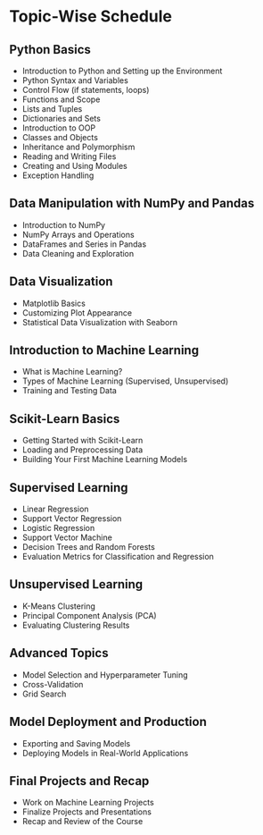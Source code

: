 # Topic-Wise Schedule

## Python Basics
- Introduction to Python and Setting up the Environment
- Python Syntax and Variables
- Control Flow (if statements, loops)
- Functions and Scope
- Lists and Tuples
- Dictionaries and Sets
- Introduction to OOP
- Classes and Objects
- Inheritance and Polymorphism
- Reading and Writing Files
- Creating and Using Modules
- Exception Handling

## Data Manipulation with NumPy and Pandas
- Introduction to NumPy
- NumPy Arrays and Operations
- DataFrames and Series in Pandas
- Data Cleaning and Exploration

## Data Visualization
- Matplotlib Basics
- Customizing Plot Appearance
- Statistical Data Visualization with Seaborn

## Introduction to Machine Learning
- What is Machine Learning?
- Types of Machine Learning (Supervised, Unsupervised)
- Training and Testing Data

## Scikit-Learn Basics
- Getting Started with Scikit-Learn
- Loading and Preprocessing Data
- Building Your First Machine Learning Models

## Supervised Learning
- Linear Regression
- Support Vector Regression
- Logistic Regression
- Support Vector Machine
- Decision Trees and Random Forests
- Evaluation Metrics for Classification and Regression

## Unsupervised Learning
- K-Means Clustering
- Principal Component Analysis (PCA)
- Evaluating Clustering Results

## Advanced Topics
- Model Selection and Hyperparameter Tuning
- Cross-Validation
- Grid Search

## Model Deployment and Production
- Exporting and Saving Models
- Deploying Models in Real-World Applications

## Final Projects and Recap
- Work on Machine Learning Projects
- Finalize Projects and Presentations
- Recap and Review of the Course
